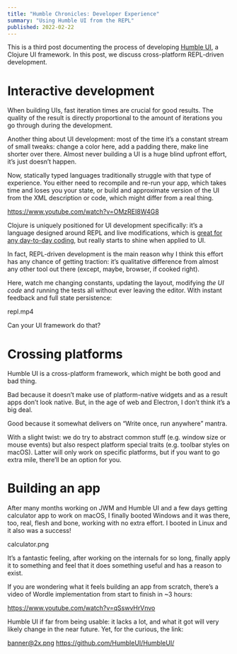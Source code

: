 ```yaml
---
title: "Humble Chronicles: Developer Experience"
summary: "Using Humble UI from the REPL"
published: 2022-02-22
---
```


This is a third post documenting the process of developing [Humble UI](https://github.com/HumbleUI/HumbleUI/), a Clojure UI framework. In this post, we discuss cross-platform REPL-driven development.

# Interactive development

When building UIs, fast iteration times are crucial for good results. The quality of the result is directly proportional to the amount of iterations you go through during the development.

Another thing about UI development: most of the time it’s a constant stream of small tweaks: change a color here, add a padding there, make line shorter over there. Almost never building a UI is a huge blind upfront effort, it’s just doesn’t happen.

Now, statically typed languages traditionally struggle with that type of experience. You either need to recompile and re-run your app, which takes time and loses you your state, or build and approximate version of the UI from the XML description or code, which might differ from a real thing.

https://www.youtube.com/watch?v=OMzREI8W4G8

Clojure is uniquely positioned for UI development specifically: it’s a language designed around REPL and live modifications, which is [great for any day-to-day coding](https://tonsky.me/blog/interactive-development/), but really starts to shine when applied to UI.

In fact, REPL-driven development is the main reason why I think this effort has any chance of getting traction: it’s qualitative difference from almost any other tool out there (except, maybe, browser, if cooked right).

Here, watch me changing constants, updating the layout, modifying _the UI code_ and running the tests all without ever leaving the editor. With instant feedback and full state persistence:

repl.mp4

Can your UI framework do that?

# Crossing platforms

Humble UI is a cross-platform framework, which might be both good and bad thing.

Bad because it doesn’t make use of platform-native widgets and as a result apps don’t look native. But, in the age of web and Electron, I don’t think it’s a big deal.

Good because it somewhat delivers on “Write once, run anywhere” mantra.

With a slight twist: we do try to abstract common stuff (e.g. window size or mouse events) but also respect platform special traits (e.g. toolbar styles on macOS). Latter will only work on specific platforms, but if you want to go extra mile, there’ll be an option for you.

# Building an app

After many months working on JWM and Humble UI and a few days getting calculator app to work on macOS, I finally booted Windows and it was there, too, real, flesh and bone, working with no extra effort. I booted in Linux and it also was a success!

calculator.png

It’s a fantastic feeling, after working on the internals for so long, finally apply it to something and feel that it does something useful and has a reason to exist.

If you are wondering what it feels building an app from scratch, there’s a video of Wordle implementation from start to finish in \~3 hours:

https://www.youtube.com/watch?v=qSswvHrVnvo

Humble UI if far from being usable: it lacks a lot, and what it got will very likely change in the near future. Yet, for the curious, the link:

banner@2x.png https://github.com/HumbleUI/HumbleUI/